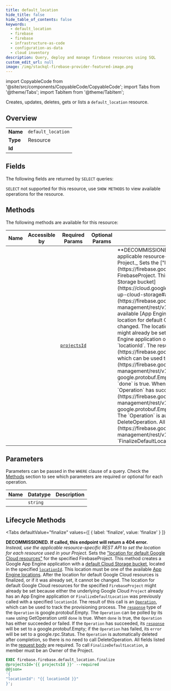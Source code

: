 ```yaml
--- 
title: default_location
hide_title: false
hide_table_of_contents: false
keywords:
  - default_location
  - firebase
  - firebase
  - infrastructure-as-code
  - configuration-as-data
  - cloud inventory
description: Query, deploy and manage firebase resources using SQL
custom_edit_url: null
image: /img/stackql-firebase-provider-featured-image.png
---
```


import CopyableCode from '@site/src/components/CopyableCode/CopyableCode';
import Tabs from '@theme/Tabs';
import TabItem from '@theme/TabItem';

Creates, updates, deletes, gets or lists a <code>default_location</code> resource.

## Overview
<table><tbody>
<tr><td><b>Name</b></td><td><code>default_location</code></td></tr>
<tr><td><b>Type</b></td><td>Resource</td></tr>
<tr><td><b>Id</b></td><td><CopyableCode code="firebase.firebase.default_location" /></td></tr>
</tbody></table>

## Fields

The following fields are returned by `SELECT` queries:

`SELECT` not supported for this resource, use `SHOW METHODS` to view available operations for the resource.


## Methods

The following methods are available for this resource:

<table>
<thead>
    <tr>
    <th>Name</th>
    <th>Accessible by</th>
    <th>Required Params</th>
    <th>Optional Params</th>
    <th>Description</th>
    </tr>
</thead>
<tbody>
<tr>
    <td><a href="#finalize"><CopyableCode code="finalize" /></a></td>
    <td><CopyableCode code="exec" /></td>
    <td><a href="#parameter-projectsId"><code>projectsId</code></a></td>
    <td></td>
    <td>**DECOMMISSIONED.** **If called, this endpoint will return a 404 error.** _Instead, use the applicable resource-specific REST API to set the location for each resource used in your Project._ Sets the ["location for default Google Cloud resources"](https://firebase.google.com/docs/projects/locations#default-cloud-location) for the specified FirebaseProject. This method creates a Google App Engine application with a [default Cloud Storage bucket](https://cloud.google.com/appengine/docs/standard/python/googlecloudstorageclient/setting-up-cloud-storage#activating_a_cloud_storage_bucket), located in the specified [`locationId`](https://firebase.google.com/docs/reference/firebase-management/rest/v1beta1/projects.defaultLocation/finalize). This location must be one of the available [App Engine locations](https://cloud.google.com/about/locations#region). After the location for default Google Cloud resources is finalized, or if it was already set, it cannot be changed. The location for default Google Cloud resources for the specified `FirebaseProject` might already be set because either the underlying Google Cloud `Project` already has an App Engine application or `FinalizeDefaultLocation` was previously called with a specified `locationId`. The result of this call is an [`Operation`](https://firebase.google.com/docs/reference/firebase-management/rest/v1beta1/operations), which can be used to track the provisioning process. The [`response`](https://firebase.google.com/docs/reference/firebase-management/rest/v1beta1/operations#Operation.FIELDS.response) type of the `Operation` is google.protobuf.Empty. The `Operation` can be polled by its `name` using GetOperation until `done` is true. When `done` is true, the `Operation` has either succeeded or failed. If the `Operation` has succeeded, its [`response`](https://firebase.google.com/docs/reference/firebase-management/rest/v1beta1/operations#Operation.FIELDS.response) will be set to a google.protobuf.Empty; if the `Operation` has failed, its `error` will be set to a google.rpc.Status. The `Operation` is automatically deleted after completion, so there is no need to call DeleteOperation. All fields listed in the [request body](https://firebase.google.com/docs/reference/firebase-management/rest/v1beta1/projects.defaultLocation/finalize) are required. To call `FinalizeDefaultLocation`, a member must be an Owner of the Project.</td>
</tr>
</tbody>
</table>

## Parameters

Parameters can be passed in the `WHERE` clause of a query. Check the [Methods](#methods) section to see which parameters are required or optional for each operation.

<table>
<thead>
    <tr>
    <th>Name</th>
    <th>Datatype</th>
    <th>Description</th>
    </tr>
</thead>
<tbody>
<tr id="parameter-projectsId">
    <td><CopyableCode code="projectsId" /></td>
    <td><code>string</code></td>
    <td></td>
</tr>
</tbody>
</table>

## Lifecycle Methods

<Tabs
    defaultValue="finalize"
    values={[
        { label: 'finalize', value: 'finalize' }
    ]}
>
<TabItem value="finalize">

**DECOMMISSIONED.** **If called, this endpoint will return a 404 error.** _Instead, use the applicable resource-specific REST API to set the location for each resource used in your Project._ Sets the ["location for default Google Cloud resources"](https://firebase.google.com/docs/projects/locations#default-cloud-location) for the specified FirebaseProject. This method creates a Google App Engine application with a [default Cloud Storage bucket](https://cloud.google.com/appengine/docs/standard/python/googlecloudstorageclient/setting-up-cloud-storage#activating_a_cloud_storage_bucket), located in the specified [`locationId`](https://firebase.google.com/docs/reference/firebase-management/rest/v1beta1/projects.defaultLocation/finalize). This location must be one of the available [App Engine locations](https://cloud.google.com/about/locations#region). After the location for default Google Cloud resources is finalized, or if it was already set, it cannot be changed. The location for default Google Cloud resources for the specified `FirebaseProject` might already be set because either the underlying Google Cloud `Project` already has an App Engine application or `FinalizeDefaultLocation` was previously called with a specified `locationId`. The result of this call is an [`Operation`](https://firebase.google.com/docs/reference/firebase-management/rest/v1beta1/operations), which can be used to track the provisioning process. The [`response`](https://firebase.google.com/docs/reference/firebase-management/rest/v1beta1/operations#Operation.FIELDS.response) type of the `Operation` is google.protobuf.Empty. The `Operation` can be polled by its `name` using GetOperation until `done` is true. When `done` is true, the `Operation` has either succeeded or failed. If the `Operation` has succeeded, its [`response`](https://firebase.google.com/docs/reference/firebase-management/rest/v1beta1/operations#Operation.FIELDS.response) will be set to a google.protobuf.Empty; if the `Operation` has failed, its `error` will be set to a google.rpc.Status. The `Operation` is automatically deleted after completion, so there is no need to call DeleteOperation. All fields listed in the [request body](https://firebase.google.com/docs/reference/firebase-management/rest/v1beta1/projects.defaultLocation/finalize) are required. To call `FinalizeDefaultLocation`, a member must be an Owner of the Project.

```sql
EXEC firebase.firebase.default_location.finalize 
@projectsId='{{ projectsId }}' --required 
@@json=
'{
"locationId": "{{ locationId }}"
}';
```
</TabItem>
</Tabs>
